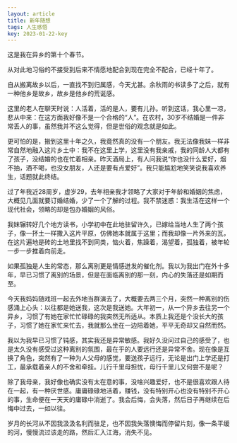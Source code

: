 ```yaml
---
layout: article
title: 新年随想
tags: 人生感悟
key: 2023-01-22-key
---
```

这是我在异乡的第十个春节。
<!--more-->

从对此地习俗的不接受到后来不情愿地配合到现在完全不配合，已经十年了。

自从搬离故乡以后，一直找不到归属感，今天尤甚。余秋雨的书读多了之后，就有一种他乡是故乡，故乡是他乡的荒诞感。

这里的老人在聊天时说：人活着，活的是人，要有儿孙。听到这话，我心里一凉，悲从中来：在这方面我好像不是一个合格的“人”。在农村，30岁不结婚是一件非常丢人的事，虽然我并不这么觉得，但是世俗的观念就是如此。

更可怕的是，搬到这里十年之久，我竟然真的没有一个朋友。我无法像我妹一样非常自然地融入这片乡土中：我不在这里上学，这里没有我亲戚，我的同龄人大都有了孩子，没结婚的也在忙着相亲。昨天酒局上，有人问我说“你也没什么爱好，烟不抽，酒不喝，也没女朋友，人还是要有点爱好”。我只能尴尬地笑笑说我喜欢养生，话题就此终结。

过了年我近28周岁，虚岁29，去年相亲我才领略了大家对于年龄和婚姻的焦虑，大概见几面就要订婚结婚，少了一个了解的过程。我不禁迷惑：我生活在这样一个现代社会，领略的却是包办婚姻的风俗。

我妹辗转好几个地方读书，小学初中在此地驻留许久，已嫁给当地人生了两个孩子，像一抔土一样撒入这片平原，仿佛她本就属于这里；而我却像一片外来的瓦，在这片遍地是砖的土地里找不到同类，恼火着，焦躁着，渴望着，孤独着，被年轮一步一步推着向前走。

如果孤独是人生的常态，那么离别更是情感迸发的催化剂。我以为我出门在外十多年，早已习惯了离别的场景，但是在面临离别的那一刻，内心的失落还是如期而至。

今天我妈妈随戏班一起去外地当群演去了，大概要去两三个月，突然一种离别的伤感涌上心头：以往都是她送我，这次是我送她。大年初一，从一个异乡去往另一个异乡，习惯了有她在家忙忙碌碌的我突然无所适从。本质上我还是个没长大的孩子，习惯了她在家忙来忙去，我就那么坐在一边陪着她，平平无奇却又自然而然。

我以为我早已习惯了钝感，其实我还是异常敏感。我好久没问过自己的感受了，也是太久没有感受过这种离别的氛围，最在乎的人要远行还是异常不舍。现在像是互换了角色，突然有了一种为人父母的感觉，要送孩子远行，无论是出门上学还是打工，最承载着亲人的不舍和牵挂。儿行千里母担忧，母行千里儿又何尝不是呢？

除了我母亲，我好像也确实没有太在意的事，没啥兴趣爱好，也不是很喜欢跟人待在一起，有一种厌世感。庸庸碌碌地活着，赚钱，没有特别开心也没有特别不开心的事，生命便在一天天的庸碌中消逝了。我会后悔，会失落，然后日子再继续在后悔中过去，一如以往。

岁月的长河从不因我汲汲名利而驻足，也不因我失落懊悔而停留片刻，像一条平缓的河，慢慢流过该走的路，然后汇入江海，消失不见。

